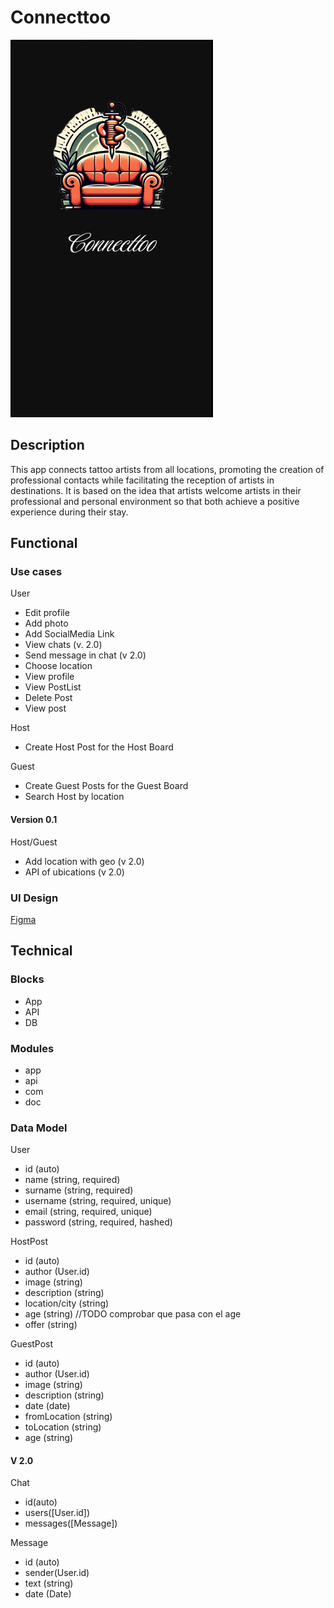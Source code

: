 # Connecttoo

![alt text](image.png)

## Description

This app connects tattoo artists from all locations, promoting the creation of professional contacts while facilitating the reception of artists in destinations. It is based on the idea that artists welcome artists in their professional and personal environment so that both achieve a positive experience during their stay.


## Functional

### Use cases

User
- Edit profile
- Add photo
- Add SocialMedia Link
- View chats (v. 2.0)
- Send message in chat (v 2.0)
- Choose location 
- View profile
- View PostList
- Delete Post
- View post



Host
- Create Host Post for the Host Board

Guest
- Create Guest Posts for the Guest Board
- Search Host by location


#### Version 0.1
Host/Guest

- Add location with geo (v 2.0)
- API of ubications (v 2.0)


### UI Design
[Figma](https://www.figma.com/design/bnVvR6CuHIAEc8vvtGzetr/Dise%C3%B1o-proyecto-final?node-id=0-1&t=i97vTcMza5BVt5wm-0)

## Technical

### Blocks

- App
- API
- DB

### Modules

- app
- api
- com
- doc


### Data Model

User
 
- id (auto)
- name (string, required)
- surname (string, required)
- username (string, required, unique)
- email (string, required, unique)
- password (string, required, hashed)


HostPost

- id (auto)
- author (User.id)
- image (string)
- description (string)
- location/city (string)
- age (string) //TODO comprobar que pasa con el age
- offer (string)

 GuestPost

- id (auto)
- author (User.id)
- image (string)
- description (string)
- date (date)
- fromLocation (string)
- toLocation (string)
- age (string)


 #### V 2.0 
Chat 
- id(auto)
- users([User.id])
- messages([Message])


Message
- id (auto)
- sender(User.id)
- text (string)
- date (Date)